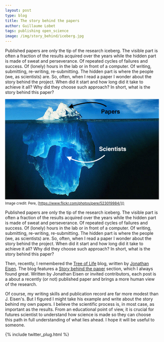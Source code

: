 ```yaml
---
layout: post
type: blog
title: The story behind the papers
author: Guillaume Lobet
tags: publishing open_science
image: /img/story_behind/iceberg.jpg
---
```




Published papers are only the tip of the research iceberg. The visible part is often a fraction of the results acquired over the years while the hidden part is made of sweat and perseverance. Of repeated cycles of failures and success. Of (lonely) hours in the lab or in front of a computer. Of writing, submitting, re-writing, re-submitting. The hidden part is where the people (we, as scientists) are. So, often, when I read a paper I wonder about the story behind the project. When did it start and how long did it take to achieve it all? Why did they choose such approach? In short, what is the story behind this paper?
<!-- more -->

![the publishing iceberg](/img/story_behind/iceberg.jpg)
<small>Image credit: Pere, [https://www.flickr.com/photos/pere/523019984/]()</small>

Published papers are only the tip of the research iceberg. The visible part is often a fraction of the results acquired over the years while the hidden part is made of sweat and perseverance. Of repeated cycles of failures and success. Of (lonely) hours in the lab or in front of a computer. Of writing, submitting, re-writing, re-submitting. The hidden part is where the people (we, as scientists) are. So, often, when I read a paper I wonder about the story behind the project. When did it start and how long did it take to achieve it all? Why did they choose such approach? In short, what is the story behind this paper?

Then, recently, I remembered the [Tree of Life](http://phylogenomics.blogspot.be/) blog, written by [Jonathan Eisen](https://plus.google.com/+JonathanEisen/posts). The blog features a [Story behind the paper](http://phylogenomics.blogspot.be/p/story-behind-paper-series.html) section, which I always found great. Written by Jonathan Eisen or invited contributors, each post is a about a recently (or not) published paper and brings a more human view of the research.

Of course, my writing skills and publication record are far more modest than J. Eisen's. But I figured I might take his example and write about the story behind my own papers. I believe the scientific process is, in most case, as important as the results. From an educational point of view, it is crucial for futures scientist to understand how science is made so they can choose this path in full understanding of what lies ahead.  I hope it will be useful to someone. 


{% include twitter_plug.html %}

